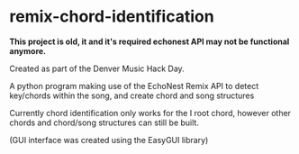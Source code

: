 remix-chord-identification
==========================

**This project is old, it and it's required echonest API may not be functional anymore.**

Created as part of the Denver Music Hack Day.

A python program making use of the EchoNest Remix API to detect key/chords within the song, and create chord and song structures

Currently chord identification only works for the I root chord, however other chords and chord/song structures can still be built.

(GUI interface was created using the EasyGUI library)

